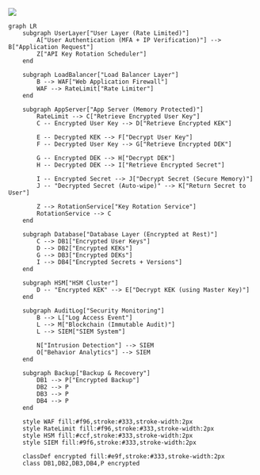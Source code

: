 [![](https://mermaid.ink/img/pako:eNqdVu9P6zYU_VcsP2kqWkFt01CSD5NaUqCPslVU25NY98EkbmuRxJnt8F6G-N93bSeP_HqIrVIa2zrn-Pj6-jovOOQRxT4-CJId0fp-J3Ypgp_MH-3Q75KKNSmo-HOHdRuZDhrcE0XRmiVM0ehkh_-qiPo3r7DzXB1pqlhIFOMpGtxdzdHPaLVBf1DB9uWwZqPT01_QAmjzLIsr-D39O6dStcQfNGqzQre0QPdcWeg2PNIoj6mogWkaVc3OqtacRAsSkzQ0C9NdVPXtCluzLozDL_MrQH-hj6ju84oJ-pXEcYsCYEPSkTKBAmotah-1CjNtqXg2PqGNbAdiSRMuCrQRXNGwZxO-T2tMXOrJqRKMPlO0TENRZMAxu6sj2eJeAqcHZZSCfqXb5W1LpN5easGA1sBGS0ezHP2Rlasms2Hlut9K8K6V6-bagtLKTc1KV-Cm6aIirfoNbAFI1TseVk0PFm8UP9dslMMDeOeCIrvh7W3-rKW-c97EBnD2-OlXllFgGOlbazYXaYVR3MTzHaMPNoPLY6ZTj4UUdJqHzw63869JslnYSvhOsgdEkUci9RRVsyo4b-EiCkqDVCc9SQvpuRgDuZu7soUOSvSkgYbEbAOvS6DTAAZd4KoEThtAG2oJZQ9qnoR4yO6574ThZnsHIvCPLuNcqs4WBXbTW6fPzL-sJZA-ZoNcsvSA7oiW0YE4-cD88zxias0PoGWSj6kC3fGUKS5ArLc0rk0ZPaB5GFIp0fIZ6n4LuDZAvbJFzMOn8EgY3AmrJMlhp2NqZz3pJW1XS83TL7QtYCnJO0n7KyBXqRK5DjecWl0foVVdM1qkDv9NG6JH8sw43FgpiQu4sGQf-kfhWpDwKc-0jGmgnyA_Qw5Vul3MIDmN6KaRIpbVgU4stDno9A1Om4Ntm6qA4OrbaM_i2P-0986HUgn-RP1PjuOUbSgVkTr6k-xbk_d2jfwftk5hywvD_X_gmY22RG__sQmrdxgTKQO6hzBUAbZC1PuYAyOgt2oIewCPA890uHnTw0OcUJEQFsGH04sm7TB85yRQAX1oRkQ87fAufQUcgSK8LdIQ-5COdIgFzw9H7O9JLKGXZxFEN2AE0iipIBlJHzivd7H_gr9hf-qdzcbuZDbyvPOR58zcIS6wP_bGZ-7FyLlwnNFodjGeuK9D_I8RGJ25Y3c6dV13MpqMvOns_PVf654LVA?type=png)](https://mermaid.live/edit#pako:eNqdVu9P6zYU_VcsP2kqWkFt01CSD5NaUqCPslVU25NY98EkbmuRxJnt8F6G-N93bSeP_HqIrVIa2zrn-Pj6-jovOOQRxT4-CJId0fp-J3Ypgp_MH-3Q75KKNSmo-HOHdRuZDhrcE0XRmiVM0ehkh_-qiPo3r7DzXB1pqlhIFOMpGtxdzdHPaLVBf1DB9uWwZqPT01_QAmjzLIsr-D39O6dStcQfNGqzQre0QPdcWeg2PNIoj6mogWkaVc3OqtacRAsSkzQ0C9NdVPXtCluzLozDL_MrQH-hj6ju84oJ-pXEcYsCYEPSkTKBAmotah-1CjNtqXg2PqGNbAdiSRMuCrQRXNGwZxO-T2tMXOrJqRKMPlO0TENRZMAxu6sj2eJeAqcHZZSCfqXb5W1LpN5easGA1sBGS0ezHP2Rlasms2Hlut9K8K6V6-bagtLKTc1KV-Cm6aIirfoNbAFI1TseVk0PFm8UP9dslMMDeOeCIrvh7W3-rKW-c97EBnD2-OlXllFgGOlbazYXaYVR3MTzHaMPNoPLY6ZTj4UUdJqHzw63869JslnYSvhOsgdEkUci9RRVsyo4b-EiCkqDVCc9SQvpuRgDuZu7soUOSvSkgYbEbAOvS6DTAAZd4KoEThtAG2oJZQ9qnoR4yO6574ThZnsHIvCPLuNcqs4WBXbTW6fPzL-sJZA-ZoNcsvSA7oiW0YE4-cD88zxias0PoGWSj6kC3fGUKS5ArLc0rk0ZPaB5GFIp0fIZ6n4LuDZAvbJFzMOn8EgY3AmrJMlhp2NqZz3pJW1XS83TL7QtYCnJO0n7KyBXqRK5DjecWl0foVVdM1qkDv9NG6JH8sw43FgpiQu4sGQf-kfhWpDwKc-0jGmgnyA_Qw5Vul3MIDmN6KaRIpbVgU4stDno9A1Om4Ntm6qA4OrbaM_i2P-0986HUgn-RP1PjuOUbSgVkTr6k-xbk_d2jfwftk5hywvD_X_gmY22RG__sQmrdxgTKQO6hzBUAbZC1PuYAyOgt2oIewCPA890uHnTw0OcUJEQFsGH04sm7TB85yRQAX1oRkQ87fAufQUcgSK8LdIQ-5COdIgFzw9H7O9JLKGXZxFEN2AE0iipIBlJHzivd7H_gr9hf-qdzcbuZDbyvPOR58zcIS6wP_bGZ-7FyLlwnNFodjGeuK9D_I8RGJ25Y3c6dV13MpqMvOns_PVf654LVA)


```mermaid
graph LR
    subgraph UserLayer["User Layer (Rate Limited)"]
        A["User Authentication (MFA + IP Verification)"] --> B["Application Request"]
        Z["API Key Rotation Scheduler"]
    end
    
    subgraph LoadBalancer["Load Balancer Layer"]
        B --> WAF["Web Application Firewall"]
        WAF --> RateLimit["Rate Limiter"]
    end
    
    subgraph AppServer["App Server (Memory Protected)"]
        RateLimit --> C["Retrieve Encrypted User Key"]
        C -- Encrypted User Key --> D["Retrieve Encrypted KEK"]
        
        E -- Decrypted KEK --> F["Decrypt User Key"]
        F -- Decrypted User Key --> G["Retrieve Encrypted DEK"]
        
        G -- Encrypted DEK --> H["Decrypt DEK"]
        H -- Decrypted DEK --> I["Retrieve Encrypted Secret"]
        
        I -- Encrypted Secret --> J["Decrypt Secret (Secure Memory)"]
        J -- "Decrypted Secret (Auto-wipe)" --> K["Return Secret to User"]
        
        Z --> RotationService["Key Rotation Service"]
        RotationService --> C
    end

    subgraph Database["Database Layer (Encrypted at Rest)"]
        C --> DB1["Encrypted User Keys"]
        D --> DB2["Encrypted KEKs"]
        G --> DB3["Encrypted DEKs"]
        I --> DB4["Encrypted Secrets + Versions"]
    end

    subgraph HSM["HSM Cluster"]
        D -- "Encrypted KEK" --> E["Decrypt KEK (using Master Key)"]
    end

    subgraph AuditLog["Security Monitoring"]
        B --> L["Log Access Event"]
        L --> M["Blockchain (Immutable Audit)"]
        L --> SIEM["SIEM System"]
        
        N["Intrusion Detection"] --> SIEM
        O["Behavior Analytics"] --> SIEM
    end

    subgraph Backup["Backup & Recovery"]
        DB1 --> P["Encrypted Backup"]
        DB2 --> P
        DB3 --> P
        DB4 --> P
    end

    style WAF fill:#f96,stroke:#333,stroke-width:2px
    style RateLimit fill:#f96,stroke:#333,stroke-width:2px
    style HSM fill:#ccf,stroke:#333,stroke-width:2px
    style SIEM fill:#9f6,stroke:#333,stroke-width:2px
    
    classDef encrypted fill:#e9f,stroke:#333,stroke-width:2px
    class DB1,DB2,DB3,DB4,P encrypted 
```